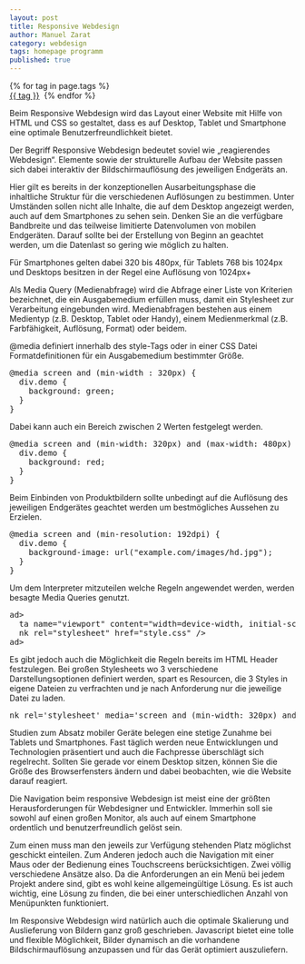 ```yaml
---
layout: post
title: Responsive Webdesign
author: Manuel Zarat
category: webdesign
tags: homepage programm
published: true
---
```



 {% for tag in page.tags %}    
   <a href="/tag/{{ tag }}">{{ tag }}</a>&nbsp;
 {% endfor %}

Beim Responsive Webdesign wird das Layout einer Website mit Hilfe von HTML und CSS so gestaltet, dass es auf Desktop, Tablet und Smartphone eine optimale Benutzerfreundlichkeit bietet.

Der Begriff Responsive Webdesign bedeutet soviel wie „reagierendes Webdesign“. Elemente sowie der strukturelle Aufbau der Website passen sich dabei interaktiv der Bildschirmauflösung des jeweiligen Endgeräts an.

<!--excerpt_separator-->

Hier gilt es bereits in der konzeptionellen Ausarbeitungsphase die inhaltliche Struktur für die verschiedenen Auflösungen zu bestimmen. Unter Umständen sollen nicht alle Inhalte, die auf dem Desktop angezeigt werden, auch auf dem Smartphones zu sehen sein. Denken Sie an die verfügbare Bandbreite und das teilweise limitierte Datenvolumen von mobilen Endgeräten. Darauf sollte bei der Erstellung von Beginn an geachtet werden, um die Datenlast so gering wie möglich zu halten.

Für Smartphones gelten dabei 320 bis 480px, für Tablets 768 bis 1024px und Desktops besitzen in der Regel eine Auflösung von 1024px+

Als Media Query (Medienabfrage) wird die Abfrage einer Liste von Kriterien bezeichnet, die ein Ausgabemedium erfüllen muss, damit ein Stylesheet zur Verarbeitung eingebunden wird. Medienabfragen bestehen aus einem Medientyp (z.B. Desktop, Tablet oder Handy), einem Medienmerkmal (z.B. Farbfähigkeit, Auflösung, Format) oder beidem.

@media definiert innerhalb des style-Tags oder in einer CSS Datei Formatdefinitionen für ein Ausgabemedium bestimmter Größe.

<pre>@media screen and (min-width : 320px) { 
  div.demo {
    background: green; 
  }
}</pre>

Dabei kann auch ein Bereich zwischen 2 Werten festgelegt werden.

<pre>@media screen and (min-width: 320px) and (max-width: 480px) { 
  div.demo { 
    background: red; 
  } 
}</pre>

Beim Einbinden von Produktbildern sollte unbedingt auf die Auflösung des jeweiligen Endgerätes geachtet werden um bestmögliches Aussehen zu Erzielen.

<pre>@media screen and (min-resolution: 192dpi) { 
  div.demo { 
    background-image: url("example.com/images/hd.jpg"); 
  } 
}</pre>

Um dem Interpreter mitzuteilen welche Regeln angewendet werden, werden besagte Media Queries genutzt.

<pre><he<!--strip -->ad>
  <me<!--strip -->ta name="viewport" content="width=device-width, initial-scale=1.0, user-scalable=no" />
  <li<!--strip -->nk rel="stylesheet" href="style.css" />
</he<!--strip -->ad></pre>

Es gibt jedoch auch die Möglichkeit die Regeln bereits im HTML Header festzulegen. Bei großen Stylesheets wo 3 verschiedene Darstellungsoptionen definiert werden, spart es Resourcen, die 3 Styles in eigene Dateien zu verfrachten und je nach Anforderung nur die jeweilige Datei zu laden.

<pre><li<!--strip -->nk rel='stylesheet' media='screen and (min-width: 320px) and (max-width: 460px)' href='special.css' /></pre>

Studien zum Absatz mobiler Geräte belegen eine stetige Zunahme bei Tablets und Smartphones. Fast täglich werden neue Entwicklungen und Technologien präsentiert und auch die Fachpresse überschlägt sich regelrecht. Sollten Sie gerade vor einem Desktop sitzen, können Sie die Größe des Browserfensters ändern und dabei beobachten, wie die Website darauf reagiert.

Die Navigation beim responsive Webdesign ist meist eine der größten Herausforderungen für Webdesigner und Entwickler. Immerhin soll sie sowohl auf einen großen Monitor, als auch auf einem Smartphone ordentlich und benutzerfreundlich gelöst sein.

Zum einen muss man den jeweils zur Verfügung stehenden Platz möglichst geschickt einteilen. Zum Anderen jedoch auch die Navigation mit einer Maus oder der Bedienung eines Touchscreens berücksichtigen. Zwei völlig verschiedene Ansätze also. Da die Anforderungen an ein Menü bei jedem Projekt andere sind, gibt es wohl keine allgemeingültige Lösung. Es ist auch wichtig, eine Lösung zu finden, die bei einer unterschiedlichen Anzahl von Menüpunkten funktioniert.

Im Responsive Webdesign wird natürlich auch die optimale Skalierung und Auslieferung von Bildern ganz groß geschrieben. Javascript bietet eine tolle und flexible Möglichkeit, Bilder dynamisch an die vorhandene Bildschirmauflösung anzupassen und für das Gerät optimiert auszuliefern.

